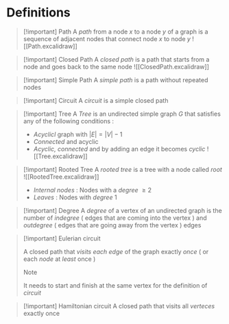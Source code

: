 # Definitions

>[!important] Path
>A *path* from a node $x$ to a node $y$ of a graph is a sequence of adjacent nodes that connect node $x$ to node $y$
>![[Path.excalidraw]]

>[!important] Closed Path
>A *closed path* is a path that starts from a node and goes back to the same node
>![[ClosedPath.excalidraw]]

>[!important] Simple Path
>A *simple path* is a path without repeated nodes 

>[!important] Circuit
>A *circuit* is a simple closed path

>[!important] Tree
>A *Tree* is an undirected simple graph $G$ that satisfies any of the following conditions : 
>+ *Acyclicl* graph with $|E|=|V|-1$
>+ *Connected* and acyclic
>+ *Acyclic, connected* and by adding an edge it becomes *cyclic*
>![[Tree.excalidraw]]

>[!important] Rooted Tree
>A *rooted tree* is a tree with a node called *root* 
>![[RootedTree.excalidraw]]
> 
>+ *Internal nodes* : Nodes with a *degree* $\ge 2$
>+ *Leaves* : Nodes with *degree* $1$

>[!important] Degree
>A *degree* of a vertex of an undirected graph is the number of *indegree* ( edges that are coming into the vertex ) and *outdegree* ( edges that are going away from the vertex ) edges 

>[!important] Eulerian circuit
>
>A closed path that *visits* *each* *edge* of the graph exactly *once* ( or each *node* at *least* once )
>>[!note] 
>>It needs to start and finish at the same vertex for the definition of *circuit*

>[!important] Hamiltonian circuit
>A closed path that visits all *verteces* exactly once


